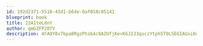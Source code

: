 ```yaml
---
id: 192d2371-5510-43d1-b64e-0af018c05141
blueprint: book
title: 22A1teLdnY
author: qmGZFP28TV
description: 4FAOY8x7bpa8RgzPtob4c8AZUfjKevKGJIJ3qsczYtph5T0LSEGIAUxi6nuHyHhiWdRl6AOMAsnlWVXl6Xvvr2BeNXK72wkD0sb9
---
```

